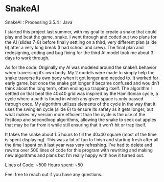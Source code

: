 # SnakeAI

SnakeAI : Processing 3.5.4 : Java

I started this project last summer, with my goal to create a snake that could play and beat the game, snake. 
I went through and coded out two plans for the AI (slides 7-8) before finally settling on a third, very different plan (slide 6) 
after a very long break (I had school and crew). The final plan and redesigning, coding and bug fixing for the third AI model 
took me about 3 days to work through.

As for the code:
Originally my AI was modeled around the snake’s behavior when traversing it’s own body. My 2 models were made to simply help the snake
traverse its own body when it got longer and needed to. It worked for early game, but once the snake got longer it became confused and
wouldn’t think about the long term, often ending up trapping itself. The algorithm I settled on that beat the 40x40 grid was inspired by
the Hamiltonian cycle, a cycle where a path is found in which any given space is only passed through once. My algorithm utilizes elements
of the cycle in the way that it uses the swinglen cycle (slide 6) to ensure its safety as it gets longer, but what makes my version more
efficient than the cycle is the use of the firstloop and secondloop algorithms, allowing the snake to seek out apples that may be far from
it while still ensuring that it won’t hit or trap itself. 

It takes the snake about 1.5 hours to fill the 40x40 square (most of the time is spent displaying). This was a lot of fun to finish and
starting fresh after all the time I spent on it last year was very refreshing. I’ve had to delete and rewrite over 500 lines of code for
this program with rewriting and making new algorithms and plans but I’m really happy with how it turned out.

Lines of Code: ~500
Hours spent: ~50

Feel free to reach out if you have any questions.
